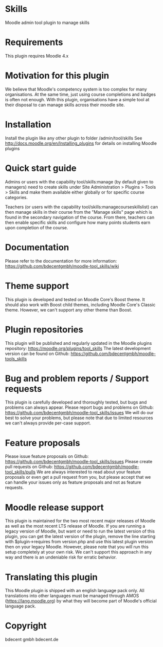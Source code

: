 # Skills

Moodle admin tool plugin to manage skills

# Requirements

This plugin requires Moodle 4.x

# Motivation for this plugin

We believe that Moodle's competency system is too complex for many organisations. At the same time, just using course completions and badges is often not enough. With this plugin, organisations have a simple tool at their disposal to can manage skills across their moodle site.

# Installation

Install the plugin like any other plugin to folder /admin/tool/skills
See http://docs.moodle.org/en/Installing_plugins for details on installing Moodle plugins

# Quick start guide

Admins or users with the capability tool/skills:manage (by default given to managers) need to create skills under Site Administration > Plugins > Tools > Skills and make them available either globally or for specific course categories. 

Teachers (or users with the capability tool/skills:managecourseskillslist) can then manage skills in their course from the "Manage skills" page which is found in the secondary navigation of the course. From there, teachers can then enable specific skills and configure how many points students earn upon completion of the course.

# Documentation

Please refer to the documentation for more information: https://github.com/bdecentgmbh/moodle-tool_skills/wiki

# Theme support

This plugin is developed and tested on Moodle Core's Boost theme. It should also work with Boost child themes, including Moodle Core's Classic theme. However, we can't support any other theme than Boost.

# Plugin repositories

This plugin will be published and regularly updated in the Moodle plugins repository: https://moodle.org/plugins/tool_skills
The latest development version can be found on Github: https://github.com/bdecentgmbh/moodle-tools_skills

# Bug and problem reports / Support requests

This plugin is carefully developed and thoroughly tested, but bugs and problems can always appear. Please report bugs and problems on Github: https://github.com/bdecentgmbh/moodle-tool_skills/issues We will do our best to solve your problems, but please note that due to limited resources we can't always provide per-case support.

# Feature proposals

Please issue feature proposals on Github: https://github.com/bdecentgmbh/moodle-tool_skills/issues Please create pull requests on Github: https://github.com/bdecentgmbh/moodle-tool_skills/pulls We are always interested to read about your feature proposals or even get a pull request from you, but please accept that we can handle your issues only as feature proposals and not as feature requests.

# Moodle release support

This plugin is maintained for the two most recent major releases of Moodle as well as the most recent LTS release of Moodle. If you are running a legacy version of Moodle, but want or need to run the latest version of this plugin, you can get the latest version of the plugin, remove the line starting with $plugin->requires from version.php and use this latest plugin version then on your legacy Moodle. However, please note that you will run this setup completely at your own risk. We can't support this approach in any way and there is an undeniable risk for erratic behavior.

# Translating this plugin

This Moodle plugin is shipped with an english language pack only. All translations into other languages must be managed through AMOS (https://lang.moodle.org) by what they will become part of Moodle's official language pack.

# Copyright

bdecent gmbh
bdecent.de

